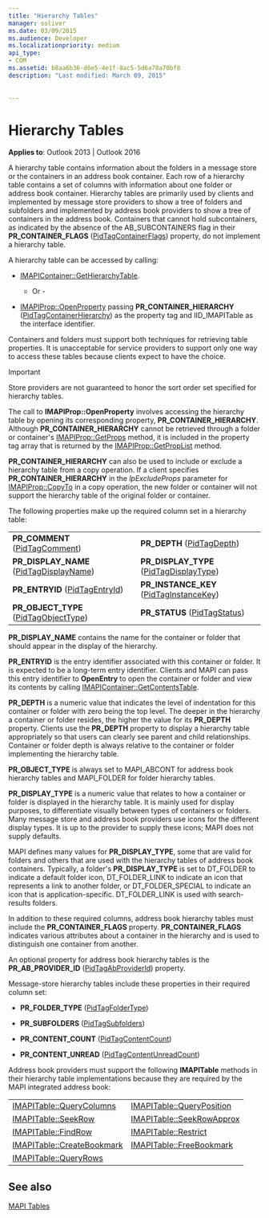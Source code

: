 ```yaml
---
title: "Hierarchy Tables"
manager: soliver
ms.date: 03/09/2015
ms.audience: Developer
ms.localizationpriority: medium
api_type:
- COM
ms.assetid: b8aa6b36-d6e5-4e1f-8ac5-5d6a78a70bf8
description: "Last modified: March 09, 2015"
 
 
---
```


# Hierarchy Tables
  
**Applies to**: Outlook 2013 | Outlook 2016 
  
A hierarchy table contains information about the folders in a message store or the containers in an address book container. Each row of a hierarchy table contains a set of columns with information about one folder or address book container. Hierarchy tables are primarily used by clients and implemented by message store providers to show a tree of folders and subfolders and implemented by address book providers to show a tree of containers in the address book. Containers that cannot hold subcontainers, as indicated by the absence of the AB_SUBCONTAINERS flag in their **PR_CONTAINER_FLAGS** ([PidTagContainerFlags](pidtagcontainerflags-canonical-property.md)) property, do not implement a hierarchy table.
  
A hierarchy table can be accessed by calling:
  
- [IMAPIContainer::GetHierarchyTable](imapicontainer-gethierarchytable.md).

    - Or -

- [IMAPIProp::OpenProperty](imapiprop-openproperty.md) passing **PR_CONTAINER_HIERARCHY** ([PidTagContainerHierarchy](pidtagcontainerhierarchy-canonical-property.md)) as the property tag and IID_IMAPITable as the interface identifier.

Containers and folders must support both techniques for retrieving table properties. It is unacceptable for service providers to support only one way to access these tables because clients expect to have the choice. 
  
> [!IMPORTANT]
> Store providers are not guaranteed to honor the sort order set specified for hierarchy tables.
  
The call to **IMAPIProp::OpenProperty** involves accessing the hierarchy table by opening its corresponding property, **PR_CONTAINER_HIERARCHY**. Although **PR_CONTAINER_HIERARCHY** cannot be retrieved through a folder or container's [IMAPIProp::GetProps](imapiprop-getprops.md) method, it is included in the property tag array that is returned by the [IMAPIProp::GetPropList](imapiprop-getproplist.md) method.
  
 **PR_CONTAINER_HIERARCHY** can also be used to include or exclude a hierarchy table from a copy operation. If a client specifies **PR_CONTAINER_HIERARCHY** in the *lpExcludeProps* parameter for [IMAPIProp::CopyTo](imapiprop-copyto.md) in a copy operation, the new folder or container will not support the hierarchy table of the original folder or container.
  
The following properties make up the required column set in a hierarchy table:
  
|||
|:-----|:-----|
|**PR_COMMENT** ([PidTagComment](pidtagcomment-canonical-property.md))  <br/> |**PR_DEPTH** ([PidTagDepth](pidtagdepth-canonical-property.md))  <br/> |
|**PR_DISPLAY_NAME** ([PidTagDisplayName](pidtagdisplayname-canonical-property.md))  <br/> |**PR_DISPLAY_TYPE** ([PidTagDisplayType](pidtagdisplaytype-canonical-property.md))  <br/> |
|**PR_ENTRYID** ([PidTagEntryId](pidtagentryid-canonical-property.md))  <br/> |**PR_INSTANCE_KEY** ([PidTagInstanceKey](pidtaginstancekey-canonical-property.md))  <br/> |
|**PR_OBJECT_TYPE** ([PidTagObjectType](pidtagobjecttype-canonical-property.md))  <br/> |**PR_STATUS** ([PidTagStatus](pidtagstatus-canonical-property.md))  <br/> |
   
 **PR_DISPLAY_NAME** contains the name for the container or folder that should appear in the display of the hierarchy.
  
 **PR_ENTRYID** is the entry identifier associated with this container or folder. It is expected to be a long-term entry identifier. Clients and MAPI can pass this entry identifier to **OpenEntry** to open the container or folder and view its contents by calling [IMAPIContainer::GetContentsTable](imapicontainer-getcontentstable.md).
  
 **PR_DEPTH** is a numeric value that indicates the level of indentation for this container or folder with zero being the top level. The deeper in the hierarchy a container or folder resides, the higher the value for its **PR_DEPTH** property. Clients use the **PR_DEPTH** property to display a hierarchy table appropriately so that users can clearly see parent and child relationships. Container or folder depth is always relative to the container or folder implementing the hierarchy table.
  
 **PR_OBJECT_TYPE** is always set to MAPI_ABCONT for address book hierarchy tables and MAPI_FOLDER for folder hierarchy tables.
  
 **PR_DISPLAY_TYPE** is a numeric value that relates to how a container or folder is displayed in the hierarchy table. It is mainly used for display purposes, to differentiate visually between types of containers or folders. Many message store and address book providers use icons for the different display types. It is up to the provider to supply these icons; MAPI does not supply defaults.
  
MAPI defines many values for **PR_DISPLAY_TYPE**, some that are valid for folders and others that are used with the hierarchy tables of address book containers. Typically, a folder's **PR_DISPLAY_TYPE** is set to DT_FOLDER to indicate a default folder icon, DT_FOLDER_LINK to indicate an icon that represents a link to another folder, or DT_FOLDER_SPECIAL to indicate an icon that is application-specific. DT_FOLDER_LINK is used with search-results folders.
  
In addition to these required columns, address book hierarchy tables must include the **PR_CONTAINER_FLAGS** property. **PR_CONTAINER_FLAGS** indicates various attributes about a container in the hierarchy and is used to distinguish one container from another.
  
An optional property for address book hierarchy tables is the **PR_AB_PROVIDER_ID** ([PidTagAbProviderId](pidtagabproviderid-canonical-property.md)) property.
  
Message-store hierarchy tables include these properties in their required column set:
  
- **PR_FOLDER_TYPE** ([PidTagFolderType](pidtagfoldertype-canonical-property.md))
    
- **PR_SUBFOLDERS** ([PidTagSubfolders](pidtagsubfolders-canonical-property.md))
    
- **PR_CONTENT_COUNT** ([PidTagContentCount](pidtagcontentcount-canonical-property.md))
    
- **PR_CONTENT_UNREAD** ([PidTagContentUnreadCount](pidtagcontentunreadcount-canonical-property.md))

Address book providers must support the following **IMAPITable** methods in their hierarchy table implementations because they are required by the MAPI integrated address book:
  
|||
|:-----|:-----|
|[IMAPITable::QueryColumns](imapitable-querycolumns.md) <br/> |[IMAPITable::QueryPosition](imapitable-queryposition.md) <br/> |
|[IMAPITable::SeekRow](imapitable-seekrow.md) <br/> |[IMAPITable::SeekRowApprox](imapitable-seekrowapprox.md) <br/> |
|[IMAPITable::FindRow](imapitable-findrow.md) <br/> |[IMAPITable::Restrict](imapitable-restrict.md) <br/> |
|[IMAPITable::CreateBookmark](imapitable-createbookmark.md) <br/> |[IMAPITable::FreeBookmark](imapitable-freebookmark.md) <br/> |
|[IMAPITable::QueryRows](imapitable-queryrows.md) <br/> | <br/> |

## See also

[MAPI Tables](mapi-tables.md)
